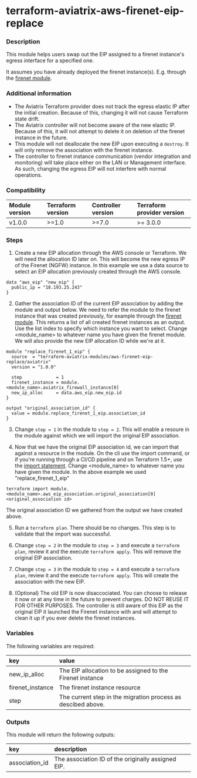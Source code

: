 # terraform-aviatrix-aws-firenet-eip-replace

### Description
This module helps users swap out the EIP assigned to a firenet instance's egress interface for a specified one.

It assumes you have already deployed the firenet instance(s). E.g. through the [firenet module](https://github.com/terraform-aviatrix-modules/terraform-aviatrix-mc-firenet).

### Additional information
- The Aviatrix Terraform provider does not track the egress elastic IP after the initial creation. Because of this, changing it will not cause Terraform state drift.
- The Aviatrix controller will not become aware of the new elastic IP. Because of this, it will not attempt to delete it on deletion of the firenet instance in the future.
- This module will not deallocate the new EIP upon execuitng a `destroy`. It will only remove the association with the firenet instance.
- The controller to firenet instance communication (vendor integration and monitoring) will take place either on the LAN or Management interface. As such, changing the egress EIP will not interfere with normal operations.

### Compatibility
Module version | Terraform version | Controller version | Terraform provider version
:--- | :--- | :--- | :---
v1.0.0 | >=1.0 | >=7.0 | >= 3.0.0

### Steps

1. Create a new EIP allocation through the AWS console or Terraform. We will need the allocation ID later on. This will become the new egress IP of the Firenet (NGFW) instance. In this example we use a data source to select an EIP allocation previously created through the AWS console.
```hcl
data "aws_eip" "new_eip" {
  public_ip = "18.193.25.243"
}
```

2. Gather the association ID of the current EIP association by adding the module and output below. We need to refer the module to the firenet instance that was created previously, for example through the [firenet module](https://github.com/terraform-aviatrix-modules/terraform-aviatrix-mc-firenet). This returns a list of all created firenet instances as an output. Use the list index to specify which instance you want to select. Change \<module_name\> to whatever name you have given the firenet module. We will also provide the new EIP allocation ID while we're at it.
```hcl
module "replace_firenet_1_eip" {
  source  = "terraform-aviatrix-modules/aws-firenet-eip-replace/aviatrix"
  version = "1.0.0"    

  step             = 1
  firenet_instance = module.<module_name>.aviatrix_firewall_instance[0]
  new_ip_alloc     = data.aws_eip.new_eip.id
}

output "original_association_id" {
  value = module.replace_firenet_1_eip.association_id
}
```

3. Change `step = 1` in the module to `step = 2`. This will enable a resoure in the module against which we will import the original EIP association.

4. Now that we have the original EIP association id, we can import that against a resource in the module. On the cli use the import command, or if you're running through a CI/CD pipeline and on Terraform 1.5+, use the [import statement](https://developer.hashicorp.com/terraform/language/import). Change \<module_name\> to whatever name you have given the module. In the above example we used "replace_firenet_1_eip"

```terraform import module.<module_name>.aws_eip_association.original_association[0] <original_association id>```

The original association ID we gathered from the output we have created above.

5. Run a `terraform plan`. There should be no changes. This step is to validate that the import was successful.

6. Change `step = 2` in the module to `step = 3` and execute a `terraform plan`, review it and the execute `terraform apply`. This will remove the original EIP association.

7. Change `step = 3` in the module to `step = 4` and execute a `terraform plan`, review it and the execute `terraform apply`. This will create the association with the new EIP.

8. (Optional) The old EIP is now disaccociated. You can choose to release it now or at any time in the future to prevent charges. DO NOT REUSE IT FOR OTHER PURPOSES. The controller is still aware of this EIP as the original EIP it launched the Firenet instance with and will attempt to clean it up if you ever delete the firenet instances.

### Variables
The following variables are required:

key | value
:--- | :---
new_ip_alloc | The EIP allocation to be assigned to the Firenet instance
firenet_instance | The firenet instance resource
step | The current step in the migration process as descibed above.

### Outputs
This module will return the following outputs:

key | description
:---|:---
association_id | The association ID of the originally assigned EIP.